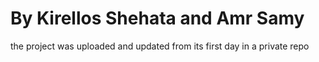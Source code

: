 # By Kirellos Shehata and Amr Samy 



the project was uploaded and updated from its first day in a private repo

